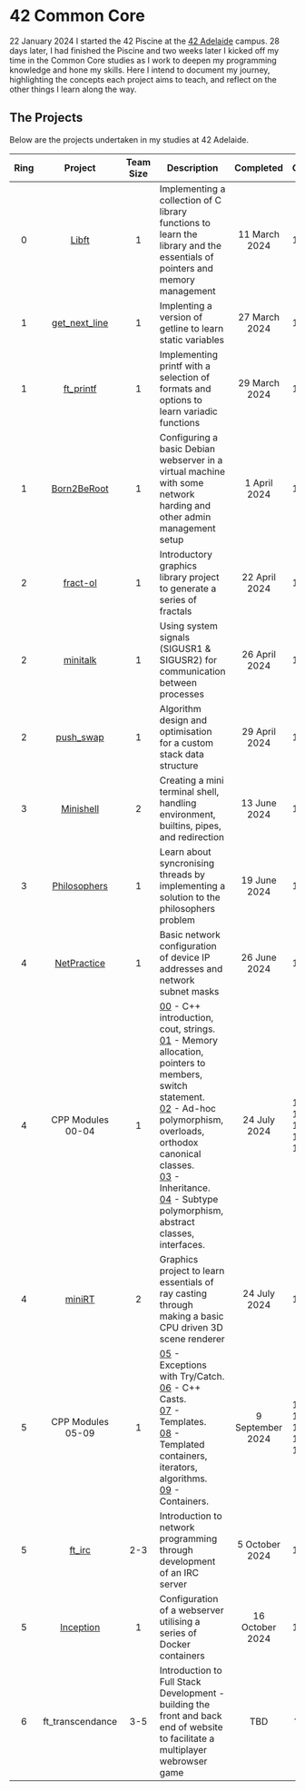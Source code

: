 # 42 Common Core
22 January 2024 I started the 42 Piscine at the [42 Adelaide](https://www.42adel.org.au/) campus. 28 days later, I had finished the Piscine and two weeks later I kicked off my time in the Common Core studies as I work to deepen my programming knowledge and hone my skills. Here I intend to document my journey, highlighting the concepts each project aims to teach, and reflect on the other things I learn along the way.

## The Projects
Below are the projects undertaken in my studies at 42 Adelaide.

| Ring | Project | Team Size | Description | Completed | Grade |
| :--: | :-----: | :-------: | ----------- | :-------: | :---: |
| 0 | [Libft](projects/00-Libft.md) | 1 | Implementing a collection of C library functions to learn the library and the essentials of pointers and memory management | 11 March 2024 | 125% |
| 1 | [get_next_line](projects/01-get_next_line.md) | 1 | Implenting a version of getline to learn static variables | 27 March 2024 | 125% |
| 1 | [ft_printf](projects/01-ft_printf.md) | 1 | Implementing printf with a selection of formats and options to learn variadic functions | 29 March 2024 | 117% |
| 1 | [Born2BeRoot](projects/01-Born2BeRoot.md) | 1 |Configuring a basic Debian webserver in a virtual machine with some network harding and other admin management setup | 1 April 2024 | 125% |
| 2 | [fract-ol](projects/02-fractol.md) | 1 | Introductory graphics library project to generate a series of fractals | 22 April 2024 | 125% |
| 2 | [minitalk](projects/02-minitalk.md) | 1 | Using system signals (SIGUSR1 & SIGUSR2) for communication between processes | 26 April 2024 | 106% |
| 2 | [push_swap](projects/02-push_swap.md) | 1 | Algorithm design and optimisation for a custom stack data structure | 29 April 2024 | 125% |
| 3 | [Minishell](projects/03-Minishell.md) | 2 | Creating a mini terminal shell, handling environment, builtins, pipes, and redirection | 13 June 2024 | 101% |
| 3 | [Philosophers](projects/03-Philosophers.md) | 1 | Learn about syncronising threads by implementing a solution to the philosophers problem | 19 June 2024 | 100% |
| 4 | [NetPractice](projects/04-NetPractice.md) | 1 | Basic network configuration of device IP addresses and network subnet masks | 26 June 2024 | 100% |
| 4 | CPP Modules <br> 00-04 | 1 | [00](projects/CPP%20Modules/04-CPP_Module_00.md) - C++ introduction, cout, strings. <br> [01](projects/CPP%20Modules/04-CPP_Module_01.md) - Memory allocation, pointers to members, switch statement. <br> [02](projects/CPP%20Modules/04-CPP_Module_02.md) - Ad-hoc polymorphism, overloads, orthodox canonical classes. <br> [03](projects/CPP%20Modules/04-CPP_Module_03.md) - Inheritance. <br>[04](projects/CPP%20Modules/04-CPP_Module_04.md) - Subtype polymorphism, abstract classes, interfaces. | 24 July 2024 | 100% <br> 100% <br> 100% <br> 100% <br> 100% |
| 4 | [miniRT](projects/04-miniRT.md) | 2 | Graphics project to learn essentials of ray casting through making a basic CPU driven 3D scene renderer | 24 July 2024 | 125% |
| 5 | CPP Modules <br> 05-09 | 1 | [05](projects/CPP%20Modules/05-CPP_Module_05.md) - Exceptions with Try/Catch. <br> [06](projects/CPP%20Modules/05-CPP_Module_06.md) - C++ Casts. <br> [07](projects/CPP%20Modules/05-CPP_Module_07.md) - Templates. <br> [08](projects/CPP%20Modules/05-CPP_Module_08.md) - Templated containers, iterators, algorithms. <br> [09](projects/CPP%20Modules/05-CPP_Module_09.md) - Containers.  | 9 September 2024 | 100% <br> 100% <br> 100% <br> 100% <br> 100% |
| 5 | [ft_irc](projects/05-ft_irc.md) | 2-3 | Introduction to network programming through development of an IRC server | 5 October 2024 | 125% |
| 5 | [Inception](projects/05-Inception.md) | 1 | Configuration of a webserver utilising a series of Docker containers | 16 October 2024 | 100% |
| 6 | ft_transcendance | 3-5 | Introduction to Full Stack Development - building the front and back end of website to facilitate a multiplayer webrowser game | TBD | ???% |
